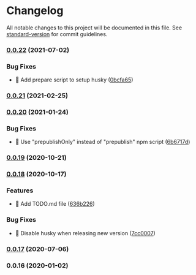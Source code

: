 # Changelog

All notable changes to this project will be documented in this file. See [standard-version](https://github.com/conventional-changelog/standard-version) for commit guidelines.

### [0.0.22](https://github.com/THernandez03/babel-preset-thernandez/compare/v0.0.21...v0.0.22) (2021-07-02)


### Bug Fixes

* 🐛 Add prepare script to setup husky ([0bcfa65](https://github.com/THernandez03/babel-preset-thernandez/commit/0bcfa65ca7b8c600546a638a6995b19eb179c654))

### [0.0.21](https://github.com/THernandez03/babel-preset-thernandez/compare/v0.0.20...v0.0.21) (2021-02-25)

### [0.0.20](https://github.com/THernandez03/babel-preset-thernandez/compare/v0.0.19...v0.0.20) (2021-01-24)


### Bug Fixes

* 🐛 Use "prepublishOnly" instead of "prepublish" npm script ([6b6717d](https://github.com/THernandez03/babel-preset-thernandez/commit/6b6717d13dbac099445c5f54d99e939783929afb))

### [0.0.19](https://github.com/THernandez03/babel-preset-thernandez/compare/v0.0.18...v0.0.19) (2020-10-21)

### [0.0.18](https://github.com/THernandez03/babel-preset-thernandez/compare/v0.0.17...v0.0.18) (2020-10-17)


### Features

* 🎸 Add TODO.md file ([636b226](https://github.com/THernandez03/babel-preset-thernandez/commit/636b226bed5c1cc72fd1dbf3fdfa43a4388c89d8))


### Bug Fixes

* 🐛 Disable husky when releasing new version ([7cc0007](https://github.com/THernandez03/babel-preset-thernandez/commit/7cc0007751ee9b002526ef6bd79dd7b4af3ef4a9))

### [0.0.17](https://github.com/THernandez03/babel-preset-thernandez/compare/v0.0.16...v0.0.17) (2020-07-06)

### 0.0.16 (2020-01-02)
